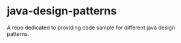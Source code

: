 # java-design-patterns
A repo dedicated to providing code sample for different java design patterns.
